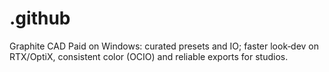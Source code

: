 # .github
Graphite CAD Paid on Windows: curated presets and IO; faster look‑dev on RTX/OptiX, consistent color (OCIO) and reliable exports for studios.
